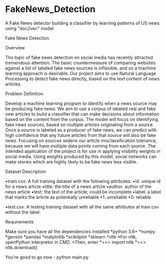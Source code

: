 # FakeNews_Detection
A Fake News detector building a classifier by learning patterns of US news using "doc2vec" model

Fake News Detection

Overview 

The topic of fake news detection on social media has recently attracted tremendous attention. The basic countermeasure of comparing websites against a list of labeled fake news sources is inflexible, and so a machine learning approach is desirable. Our project aims to use Natural Language Processing to detect fake news directly, based on the text content of news articles.

Problem Definition 

Develop a machine learning program to identify when a news source may be producing fake news. We aim to use a corpus of labeled real and fake new articles to build a classifier that can make decisions about information based on the content from the corpus. The model will focus on identifying fake news sources, based on multiple articles originating from a source. Once a source is labeled as a producer of fake news, we can predict with high confidence that any future articles from that source will also be fake news. Focusing on sources widens our article misclassification tolerance, because we will have multiple data points coming from each source. The intended application of the project is for use in applying visibility weights in social media. Using weights produced by this model, social networks can make stories which are highly likely to be fake news less visible.

Dataset Description

•train.csv: A full training dataset with the following attributes: 
	•id: unique id for a news article 
	•title: the title of a news article 
	•author: author of the news article 
	•text: the text of the article; could be incomplete 
	•label: a label that marks the article as potentially unreliable 
		•1: unreliable 
		•0: reliable 

•test.csv: A testing training dataset with all the same attributes at train.csv without the label. 

Requirements

Make sure you have all the dependencies installed
*python 3.6+ 
*numpy 
*gensim 
*pandas 
*matplotlib 
*scikitplot 
*sklearn 
*nltk 
	*For nltk, openPython interpretor in CMD.
		 *Then, enter
		 	*>>> import nltk 
		 	*>>> nltk.download() 


You're good to go now - 
	python main.py
